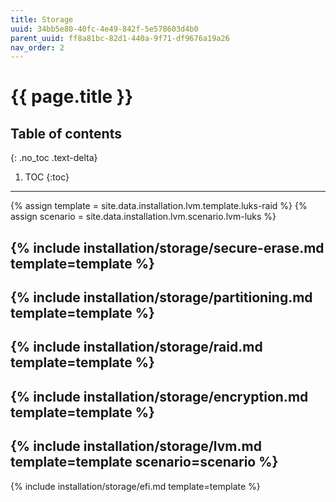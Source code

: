 ```yaml
---
title: Storage
uuid: 34bb5e80-40fc-4e49-842f-5e578603d4b0
parent_uuid: ff8a81bc-82d1-440a-9f71-df9676a19a26
nav_order: 2
---
```


# {{ page.title }}

## Table of contents
{: .no_toc .text-delta}

1. TOC
{:toc}

---

{% assign template = site.data.installation.lvm.template.luks-raid %}
{% assign scenario = site.data.installation.lvm.scenario.lvm-luks %}

{% include installation/storage/secure-erase.md template=template %}
---
{% include installation/storage/partitioning.md template=template %}
---
{% include installation/storage/raid.md template=template %}
---
{% include installation/storage/encryption.md template=template %}
---
{% include installation/storage/lvm.md template=template scenario=scenario %}
---
{% include installation/storage/efi.md template=template %}
